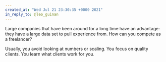 ```yaml
---
created_at: "Wed Jul 21 23:30:35 +0000 2021"
in_reply_to: @leo_guinan
---
```


Large companies that have been around for a long time have an advantage: they have a large data set to pull experience from. How can you compete as a freelancer?

Usually, you avoid looking at numbers or scaling. You focus on quality clients. You learn what clients work for you.